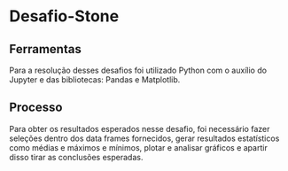 # Desafio-Stone

## Ferramentas

Para a resolução desses desafios foi utilizado Python com o auxílio do Jupyter e das bibliotecas: Pandas e Matplotlib.

## Processo

Para obter os resultados esperados nesse desafio, foi necessário fazer seleções dentro dos data frames fornecidos, gerar resultados estatísticos como médias e máximos e mínimos, plotar e analisar gráficos e apartir disso tirar as conclusões esperadas.

